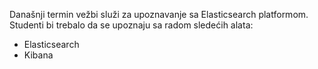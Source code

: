 Današnji termin vežbi služi za upoznavanje sa Elasticsearch platformom.
Studenti bi trebalo da se upoznaju sa radom sledećih alata:

-   Elasticsearch
-   Kibana
